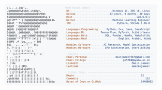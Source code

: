 <picture>
  <source srcset="https://raw.githubusercontent.com/mmazinjameel/mmazinjameel/main/dark_mode.svg?v=1756973619" media="(prefers-color-scheme: dark)">
  <img src="https://raw.githubusercontent.com/mmazinjameel/mmazinjameel/main/light_mode.svg?v=1756973619">
</picture>
